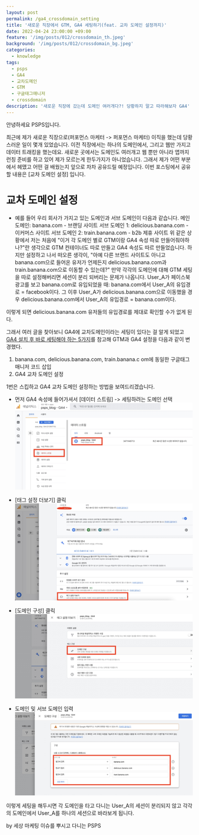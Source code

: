 ```yaml
---
layout: post
permalink: /ga4_crossdomain_setting
title: '새로운 직장에서 GTM, GA4 세팅하기(feat. 교차 도메인 설정까지)'
date: 2022-04-24 23:00:00 +09:00
feature: '/img/posts/012/crossdomain_th.jpeg'
background: '/img/posts/012/crossdomain_bg.jpeg'
categories:
  - knowledge
tags:
  - psps
  - GA4
  - 교차도메인
  - GTM
  - 구글태그매니저
  - crossdomain
description: '새로운 직장에 갔는데 도메인 여러개다?! 당황하지 말고 따라해보자 GA4'
---
```


안녕하세요 PSPS입니다.

최근에 제가 새로운 직장으로(퍼포먼스 마케터 -> 퍼포먼스 마케터) 이직을 했는데 당황스러운 일이 몇개 있었습니다. 이전 직장에서는 하나의 도메인에서, 그리고 웹만 가지고
데이터 트래킹을 했는데요. 새로운 곳에서는 도메인도 여러개고 웹 뿐만 아니라 앱까지 런칭 준비를 하고 있어 제가 모르는게 한두가지가 아니었습니다. 그래서 제가 어떤 부분에서 헤맸고 어떤 걸 배웠는지 앞으로 차차 공유드릴 예정입니다. 이번 포스팅에서 공유할 내용은 [교차 도메인 설정] 입니다.

# 교차 도메인 설정
- 예를 들어 우리 회사가 가지고 있는 도메인과 서브 도메인이 다음과 같습니다.
메인 도메인: banana.com - 브랜딩 사이트
서브 도메인 1: delicious.banana.com - 이커머스 사이트
서브 도메인 2: train.banana.com - b2b 제휴 사이트
위 같은 상황에서 저는 처음에 "이거 각 도메인 별로 GTM이랑 GA4 속성 따로 만들어줘야하나?"란 생각으로 GTM 컨테이너도 따로 만들고 GA4 속성도 따르 만들었습니다.
하지만 설정하고 나서 떠오른 생각이, "아예 다른 브랜드 사이트도 아니고 banana.com으로 들어온 유저가 언제든지 delicious.banana.com과 train.banana.com으로 이동할 수 있는데?"
만약 각각의 도메인에 대해 GTM 세팅을 따로 설정해버리면 세션이 분리 되버리는 문제가 나옵니다.
User_A가 페이스북 광고를 보고 banana.com로 유입되었을 때:
banana.com에서 User_A의 유입경로 = facebook이다.
그 이후 User_A가 delicious.banana.com으로 이동했을 경우
delicious.banana.com에서 User_A의 유입경로 = banana.com이다.

이렇게 되면 delicious.banana.com 유저들의 유입경로를 제대로 확인할 수가 없게 된다.

그래서 여러 글을 찾아보니 GA4에 교차도메인이라는 세팅이 있다는 걸 알게 되었고 [GA4 설치 후 바로 세팅해야 하는 5가지](https://osoma.kr/blog/ga4-start-settings/)를 참고해 GTM과 GA4 설정을 다음과 같이 변경했다.
1. banana.com, delicious.banana.com, train.banana.c om에 동일한 구글태그매니저 코드 삽입
2. GA4 교차 도메인 설정

1번은 스킵하고 GA4 교차 도메인 설정하는 방법을 보여드리겠습니다.

- 먼저 GA4 속성에 들어가셔서 [데이터 스트림] -> 세팅하려는 도메인 선택
![GA4_datastream](/img/posts/012/datastream.jpg)

- [태그 설정 더보기] 클릭
![GA4_tag_setting](/img/posts/012/crossdomain.jpg)

- [도메인 구성] 클릭
![domain_setting](/img/posts/012/domain_set.jpg)

- 도메인 및 서브 도메인 입력
![crossdomain_setting](/img/posts/012/crossdomain_set.jpg)

이렇게 세팅을 해두시면 각 도메인을 타고 다니는 User_A의 세션이 분리되지 않고 각각의 도메인에서 User_A를 하나의 세션으로 바라보게 됩니다.

by 세상 마케팅 이슈를 뿌시고 다니는 PSPS
